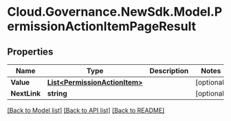 # Cloud.Governance.NewSdk.Model.PermissionActionItemPageResult
## Properties

Name | Type | Description | Notes
------------ | ------------- | ------------- | -------------
**Value** | [**List&lt;PermissionActionItem&gt;**](PermissionActionItem.md) |  | [optional] 
**NextLink** | **string** |  | [optional] 

[[Back to Model list]](../README.md#documentation-for-models) [[Back to API list]](../README.md#documentation-for-api-endpoints) [[Back to README]](../README.md)

